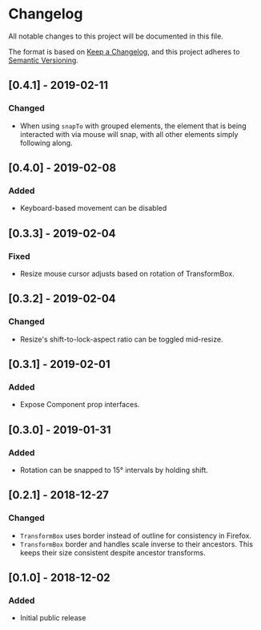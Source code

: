 # Changelog

All notable changes to this project will be documented in this file.

The format is based on [Keep a Changelog](https://keepachangelog.com/en/1.0.0/),
and this project adheres to [Semantic Versioning](https://semver.org/spec/v2.0.0.html).

## [0.4.1] - 2019-02-11
### Changed
- When using `snapTo` with grouped elements, the element that is being
  interacted with via mouse will snap, with all other elements simply
  following along.

## [0.4.0] - 2019-02-08
### Added
- Keyboard-based movement can be disabled

## [0.3.3] - 2019-02-04
### Fixed
- Resize mouse cursor adjusts based on rotation of TransformBox.

## [0.3.2] - 2019-02-04
### Changed
- Resize's shift-to-lock-aspect ratio can be toggled mid-resize.

## [0.3.1] - 2019-02-01
### Added
- Expose Component prop interfaces.

## [0.3.0] - 2019-01-31
### Added
- Rotation can be snapped to 15° intervals by holding shift.

## [0.2.1] - 2018-12-27
### Changed
- `TransformBox` uses border instead of outline for consistency in Firefox.
- `TransformBox` border and handles scale inverse to their ancestors.
  This keeps their size consistent despite ancestor transforms.

## [0.1.0] - 2018-12-02
### Added
- Initial public release

